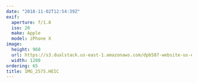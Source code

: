 ```yaml
---
date: "2018-11-02T12:54:39Z"
exif:
  aperture: f/1.8
  iso: 20
  make: Apple
  model: iPhone X
image:
  height: 960
  url: https://s3.dualstack.us-east-1.amazonaws.com/dpb587-website-us-east-1/asset/gallery/2018-europe-trip/bc7d8e2b-d6df-2b79-8771-7ecc8ebe9f59~1280.jpg
  width: 1280
ordering: 65
title: IMG_2575.HEIC
---
```

